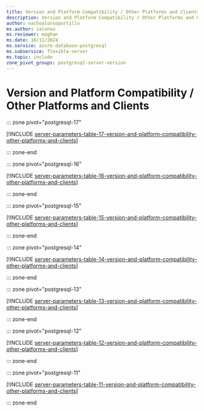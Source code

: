 ```yaml
---
title: Version and Platform Compatibility / Other Platforms and Clients server parameters
description: Version and Platform Compatibility / Other Platforms and Clients server parameters for Azure Database for PostgreSQL - Flexible Server.
author: nachoalonsoportillo
ms.author: ialonso
ms.reviewer: maghan
ms.date: 10/11/2024
ms.service: azure-database-postgresql
ms.subservice: flexible-server
ms.topic: include
zone_pivot_groups: postgresql-server-version
---
```

# Version and Platform Compatibility / Other Platforms and Clients


::: zone pivot="postgresql-17"

[!INCLUDE [server-parameters-table-17-version-and-platform-compatibility-other-platforms-and-clients](./includes/server-parameters-table-17-version-and-platform-compatibility-other-platforms-and-clients.md)]

::: zone-end


::: zone pivot="postgresql-16"

[!INCLUDE [server-parameters-table-16-version-and-platform-compatibility-other-platforms-and-clients](./includes/server-parameters-table-16-version-and-platform-compatibility-other-platforms-and-clients.md)]

::: zone-end


::: zone pivot="postgresql-15"

[!INCLUDE [server-parameters-table-15-version-and-platform-compatibility-other-platforms-and-clients](./includes/server-parameters-table-15-version-and-platform-compatibility-other-platforms-and-clients.md)]

::: zone-end


::: zone pivot="postgresql-14"

[!INCLUDE [server-parameters-table-14-version-and-platform-compatibility-other-platforms-and-clients](./includes/server-parameters-table-14-version-and-platform-compatibility-other-platforms-and-clients.md)]

::: zone-end


::: zone pivot="postgresql-13"

[!INCLUDE [server-parameters-table-13-version-and-platform-compatibility-other-platforms-and-clients](./includes/server-parameters-table-13-version-and-platform-compatibility-other-platforms-and-clients.md)]

::: zone-end


::: zone pivot="postgresql-12"

[!INCLUDE [server-parameters-table-12-version-and-platform-compatibility-other-platforms-and-clients](./includes/server-parameters-table-12-version-and-platform-compatibility-other-platforms-and-clients.md)]

::: zone-end


::: zone pivot="postgresql-11"

[!INCLUDE [server-parameters-table-11-version-and-platform-compatibility-other-platforms-and-clients](./includes/server-parameters-table-11-version-and-platform-compatibility-other-platforms-and-clients.md)]

::: zone-end


